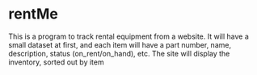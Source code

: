 # rentMe

This is a program to track rental equipment from a website. It will have a small dataset at first, and each item will have a part number, name, description, status (on_rent/on_hand), etc. The site will display the inventory, sorted out by item 
